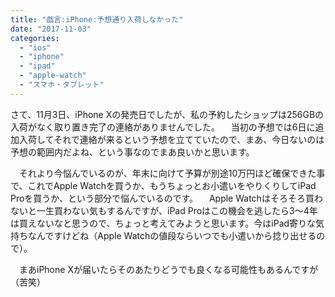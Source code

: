 ```yaml
---
title: "戯言:iPhone:予想通り入荷しなかった"
date: "2017-11-03"
categories: 
  - "ios"
  - "iphone"
  - "ipad"
  - "apple-watch"
  - "スマホ・タブレット"
---
```


さて、11月3日、iPhone Xの発売日でしたが、私の予約したショップは256GBの入荷がなく取り置き完了の連絡がありませんでした。 　当初の予想では6日に追加入荷してそれで連絡が来るという予想を立てていたので、まあ、今日ないのは予想の範囲内だよね、という事なのでまあ良いかと思います。

　それより今悩んでいるのが、年末に向けて予算が別途10万円ほど確保できた事で、これでApple Watchを買うか、もうちょっとお小遣いをやりくりしてiPad Proを買うか、という部分で悩んでいるのです。 　Apple Watchはそろそろ買わないと一生買わない気もするんですが、iPad Proはこの機会を逃したら3～4年は買えないなと思うので、ちょっと考えてみようと思います。今はiPad寄りな気持ちなんですけどね（Apple Watchの値段ならいつでも小遣いから捻り出せるので）。

　まあiPhone Xが届いたらそのあたりどうでも良くなる可能性もあるんですが（苦笑）
